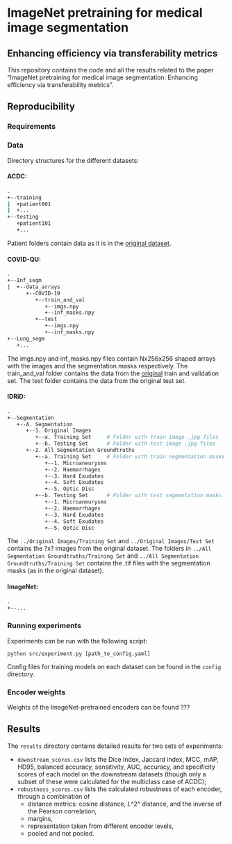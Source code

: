 # ImageNet pretraining for medical image segmentation
## Enhancing efficiency via transferability metrics

This repository contains the code and all the results related to the paper “ImageNet pretraining for medical image segmentation: Enhancing efficiency via transferability metrics”.

## Reproducibility

### Requirements


### Data


Directory structures for the different datasets:

#### ACDC:

```bash
.
+--training
|  +patient001
|  +...
+--testing
   +patient101
   +...

```

Patient folders contain data as it is in the [original dataset](https://www.creatis.insa-lyon.fr/Challenge/acdc/).


#### COVID-QU:

```bash
.
+--Inf_segm
|  +--data_arrays
      +--COVID-19
         +--train_and_val
            +--imgs.npy
            +--inf_masks.npy
         +--test
            +--imgs.npy
            +--inf_masks.npy
+--Lung_segm
   +...
```

The imgs.npy and inf_masks.npy files contain Nx256x256 shaped arrays with the images and the segmentation masks respectively.
The train_and_val folder contains the data from the [original](https://www.kaggle.com/datasets/anasmohammedtahir/covidqu) train and validation set. The test folder contains the data from the original test set.


#### IDRiD:

```bash
.
+--Segmentation
   +--A. Segmentation
      +--1. Original Images
         +--a. Training Set     # Folder with train image .jpg files
         +--b. Testing Set      # Folder with test image .jpg files
      +--2. All Segmentation Groundtruths
         +--a. Training Set     # Folder with train segmentation masks
            +--1. Microaneurysms
            +--2. Haemarrhages
            +--3. Hard Exudates
            +--4. Soft Exudates
            +--5. Optic Disc
         +--b. Testing Set      # Folder with test segmentation masks
            +--1. Microaneurysms    
            +--2. Haemarrhages
            +--3. Hard Exudates
            +--4. Soft Exudates
            +--5. Optic Disc
```

The `../Original Images/Training Set` and `../Original Images/Test Set` contains the ?x? images from the original dataset.
The  folders in `../All Segmentation Groundtruths/Training Set` and `../All Segmentation Groundtruths/Training Set` contains the .tif files with the segmentation masks (as in the original dataset).


#### ImageNet:

```bash
.
+--...
```




### Running experiments

Experiments can be run with the following script:

```
python src/experiment.py [path_to_config.yaml]
```

Config files for training models on each dataset can be found in the `config` directory.

### Encoder weights

Weights of the ImageNet-pretrained encoders can be found ???

## Results

The `results` directory contains detailed results for two sets of experiments:
* `downstream_scores.csv` lists the Dice index, Jaccard index, MCC, mAP, HD95, balanced accuracy, sensitivity, AUC, accuracy, and specificity scores of each model on the downstream datasets (though only a subset of these were calculated for the multiclass case of ACDC);
* `robustness_scores.csv` lists the calculated robustness of each encoder, through a combination of
    * distance metrics: cosine distance, *L*^2^ distance, and the inverse of the Pearson correlation,
    * margins,
    * representation taken from different encoder levels,
    * pooled and not pooled.

<!--
## (Acknowledgement)

## Citation
-->
